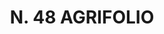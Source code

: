 ---
title: "N. 48 AGRIFOLIO"
plant-name: "N. 48"
plant-number: "048"
plant-xml: "/assets/xml/plant048.xml"
plant-title: "N. 48 AGRIFOLIO"
plant-taxon-link: "http://www.worldfloraonline.org/taxon/wfo-0000729203"
plant-taxon-link: "[Ilex Aquifolium L.]"
layout: single-xml
---